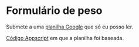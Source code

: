 # Formulário de peso

Submete a uma [planilha Google](https://docs.google.com/spreadsheets/d/1Y7ttLP6_C-2oPxTtwni5ABdkcxKLu8CDtPsXOolyQWU/edit?usp=sharing) que só eu posso ler.


[Código Appscript](https://github.com/levinunnink/html-form-to-google-sheet) em que a planilha foi baseada.